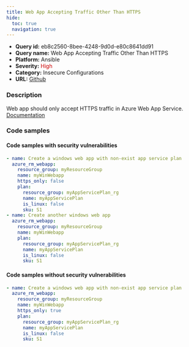 ```yaml
---
title: Web App Accepting Traffic Other Than HTTPS
hide:
  toc: true
  navigation: true
---
```


<style>
  .highlight .hll {
    background-color: #ff171742;
  }
  .md-content {
    max-width: 1100px;
    margin: 0 auto;
  }
</style>

-   **Query id:** eb8c2560-8bee-4248-9d0d-e80c8641dd91
-   **Query name:** Web App Accepting Traffic Other Than HTTPS
-   **Platform:** Ansible
-   **Severity:** <span style="color:#C00">High</span>
-   **Category:** Insecure Configurations
-   **URL:** [Github](https://github.com/Checkmarx/kics/tree/master/assets/queries/ansible/azure/web_app_accepting_traffic_other_than_https)

### Description
Web app should only accept HTTPS traffic in Azure Web App Service.<br>
[Documentation](https://docs.ansible.com/ansible/latest/collections/azure/azcollection/azure_rm_webapp_module.html#parameter-https_only)

### Code samples
#### Code samples with security vulnerabilities
```yaml title="Postitive test num. 1 - yaml file" hl_lines="12 5"
- name: Create a windows web app with non-exist app service plan
  azure_rm_webapp:
    resource_group: myResourceGroup
    name: myWinWebapp
    https_only: false
    plan:
      resource_group: myAppServicePlan_rg
      name: myAppServicePlan
      is_linux: false
      sku: S1
- name: Create another windows web app
  azure_rm_webapp:
    resource_group: myResourceGroup
    name: myWinWebapp
    plan:
      resource_group: myAppServicePlan_rg
      name: myAppServicePlan
      is_linux: false
      sku: S1

```


#### Code samples without security vulnerabilities
```yaml title="Negative test num. 1 - yaml file"
- name: Create a windows web app with non-exist app service plan
  azure_rm_webapp:
    resource_group: myResourceGroup
    name: myWinWebapp
    https_only: true
    plan:
      resource_group: myAppServicePlan_rg
      name: myAppServicePlan
      is_linux: false
      sku: S1

```

